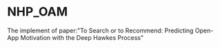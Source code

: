# NHP_OAM
The implement of paper:"To Search or to Recommend: Predicting Open-App Motivation with the Deep Hawkes Process"
